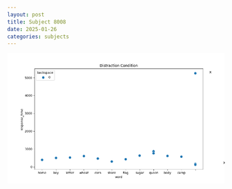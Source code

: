 ```yaml
---
layout: post
title: Subject 8008
date: 2025-01-26
categories: subjects
---
```


![](data/8008/run-22/8008_rt_acc_fuzzy_delay.png)
